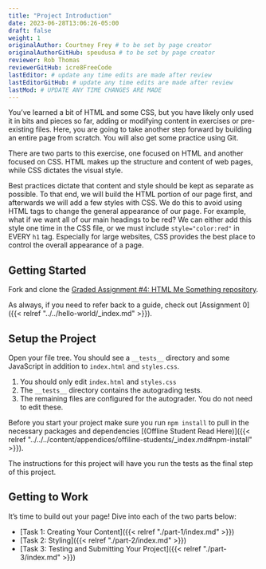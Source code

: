 ```yaml
---
title: "Project Introduction"
date: 2023-06-28T13:06:26-05:00
draft: false
weight: 1
originalAuthor: Courtney Frey # to be set by page creator
originalAuthorGitHub: speudusa # to be set by page creator
reviewer: Rob Thomas
reviewerGitHub: icre8FreeCode
lastEditor: # update any time edits are made after review
lastEditorGitHub: # update any time edits are made after review
lastMod: # UPDATE ANY TIME CHANGES ARE MADE
---
```


You’ve learned a bit of HTML and some CSS, but you have likely only used it in bits and pieces so far, adding or modifying content in exercises or pre-existing files. Here, you are going to take another step forward by building an entire page from scratch. You will also get some practice using Git.

There are two parts to this exercise, one focused on HTML and another focused on CSS. HTML makes up the structure and content of web pages, while CSS dictates the visual style.

Best practices dictate that content and style should be kept as separate as possible. To that end, we will build the HTML portion of our page first, and afterwards we will add a few styles with CSS. We do this to avoid using HTML tags to change the general appearance of our page. For example, what if we want all of our main headings to be red? We can either add this style one time in the CSS file, or we must include `style="color:red"` in EVERY `h1` tag. Especially for large websites, CSS provides the best place to control the overall appearance of a page.

## Getting Started

Fork and clone the [Graded Assignment #4: HTML Me Something repository](https://github.com/LaunchCodeEducation/HTML-Me-Something-Start).

As always, if you need to refer back to a guide, check out [Assignment 0]({{< relref "../../hello-world/_index.md" >}}).

## Setup the Project
Open your file tree.  You should see a `__tests__` directory and some JavaScript in addition to `index.html` and `styles.css`.

   1. You should only edit `index.html` and `styles.css`
   1. The `__tests__` directory contains the autograding tests. 
   1. The remaining files are configured for the autograder. You do not need to edit these.

Before you start your project make sure you run `npm install` to pull in the necessary packages and dependencies [(Offline Student Read Here)]({{< relref "../../../content/appendices/offiline-students/_index.md#npm-install" >}}).

The instructions for this project will have you run the tests as the final step of this project.

## Getting to Work
It’s time to build out your page! Dive into each of the two parts below:

   - [Task 1: Creating Your Content]({{< relref "./part-1/index.md" >}})
   - [Task 2: Styling]({{< relref "./part-2/index.md" >}})
   - [Task 3: Testing and Submitting Your Project]({{< relref "./part-3/index.md" >}})
